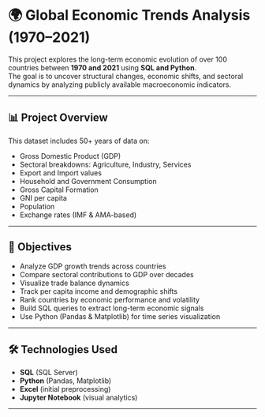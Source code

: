 # 🌍 Global Economic Trends Analysis (1970–2021)

This project explores the long-term economic evolution of over 100 countries between **1970 and 2021** using **SQL and Python**.  
The goal is to uncover structural changes, economic shifts, and sectoral dynamics by analyzing publicly available macroeconomic indicators.

---

## 📊 Project Overview

This dataset includes 50+ years of data on:
- Gross Domestic Product (GDP)
- Sectoral breakdowns: Agriculture, Industry, Services
- Export and Import values
- Household and Government Consumption
- Gross Capital Formation
- GNI per capita
- Population
- Exchange rates (IMF & AMA-based)

---

## 🧠 Objectives

- Analyze GDP growth trends across countries
- Compare sectoral contributions to GDP over decades
- Visualize trade balance dynamics
- Track per capita income and demographic shifts
- Rank countries by economic performance and volatility
- Build SQL queries to extract long-term economic signals
- Use Python (Pandas & Matplotlib) for time series visualization

---

## 🛠️ Technologies Used

- **SQL** (SQL Server)
- **Python** (Pandas, Matplotlib)
- **Excel** (initial preprocessing)
- **Jupyter Notebook** (visual analytics)

---


